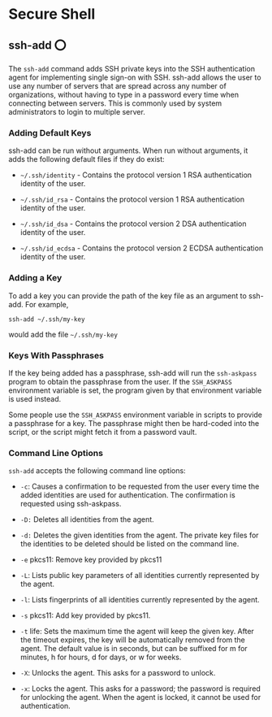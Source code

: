# Secure Shell

## ssh-add :o:

The `ssh-add` command adds SSH private keys into the SSH authentication
agent for implementing single sign-on with SSH. ssh-add allows the
user to use any number of servers that are spread across any number of
organizations, without having to type in a password every time when
connecting between servers. This is commonly used by system
administrators to login to multiple server.

### Adding Default Keys

ssh-add can be run without arguments. When run without arguments, it
adds the following default files if they do exist:

* `~/.ssh/identity` - Contains the protocol version 1 RSA authentication
  identity of the user.

* `~/.ssh/id_rsa` - Contains the protocol version 1 RSA authentication
  identity of the user.

* `~/.ssh/id_dsa` - Contains the protocol version 2 DSA authentication
  identity of the user.

* `~/.ssh/id_ecdsa` - Contains the protocol version 2 ECDSA
  authentication identity of the user.


### Adding a Key

To add a key you can provide the path of the key file as an
argument to ssh-add. For example,

    ssh-add ~/.ssh/my-key

would add the file `~/.ssh/my-key`

### Keys With Passphrases

If the key being added has a passphrase, ssh-add will run the
`ssh-askpass` program to obtain the passphrase from the user. If the
`SSH_ASKPASS` environment variable is set, the program given by that
environment variable is used instead.

Some people use the `SSH_ASKPASS` environment variable in scripts to
provide a passphrase for a key. The passphrase might then be
hard-coded into the script, or the script might fetch it from a
password vault.

### Command Line Options

`ssh-add` accepts the following command line options:

* `-c`: Causes a confirmation to be requested from the user every time
        the added identities are used for authentication. The
        confirmation is requested using ssh-askpass.

* `-D:` Deletes all identities from the agent.

* `-d:` Deletes the given identities from the agent. The private key
        files for the identities to be deleted should be listed on the
        command line.

* `-e` pkcs11: Remove key provided by pkcs11

* `-L`: Lists public key parameters of all identities currently
     represented by the agent.

* `-l`: Lists fingerprints of all identities currently represented by
     the agent.

* `-s` pkcs11: Add key provided by pkcs11.

* `-t` life: Sets the maximum time the agent will keep the given
             key. After the timeout expires, the key will be
             automatically removed from the agent. The default value
             is in seconds, but can be suffixed for m for minutes, h
             for hours, d for days, or w for weeks.

* `-X`: Unlocks the agent. This asks for a password to unlock.

* `-x`: Locks the agent. This asks for a password; the password is
        required for unlocking the agent. When the agent is locked, it
        cannot be used for authentication.
